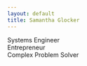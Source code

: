 ```yaml
---
layout: default
title: Samantha Glocker
---
```


<p class="subtitle">
    Systems Engineer<br />
    Entrepreneur<br />
    Complex Problem Solver<br />
    <a href="https://www.linkedin.com/in/samanthaglocker" target="_blank" class="header-icons">
        <i class="fab fa-linkedin-in"></i>
    </a>
</p>
